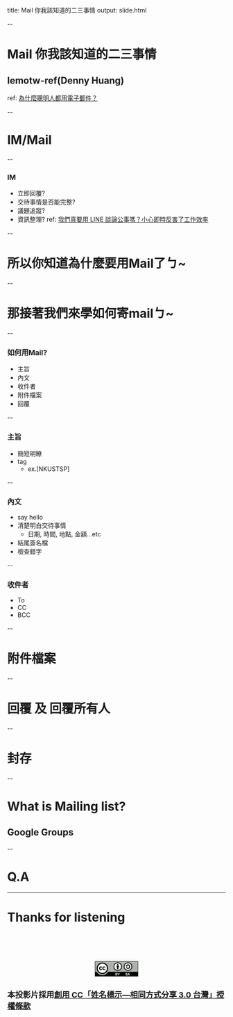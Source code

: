 title: Mail 你我該知道的二三事情
output: slide.html

--

# Mail 你我該知道的二三事情
## lemotw-ref(Denny Huang)
ref: [為什麼聰明人都用電子郵件？](https://denny.one/mail-slide)

--

# IM/Mail

--

### IM
* 立即回覆?
* 交待事情是否能完整?
* 議題追蹤?
* 資訊整理?
ref: [我們真要用 LINE 談論公事嗎？小心即時反害了工作效率](http://www.playpcesor.com/2014/06/line-work.html)

--

# 所以你知道為什麼要用Mail了ㄅ~

--

# 那接著我們來學如何寄mailㄅ~

--

### 如何用Mail?
* 主旨
* 內文
* 收件者
* 附件檔案
* 回覆

--

### 主旨
* 簡短明瞭
* tag
	* ex.[NKUSTSP]

--

### 內文
* say hello
* 清楚明白交待事情
	* 日期, 時間, 地點, 金額...etc
* 結尾簽名檔
* 檢查錯字

-- 

### 收件者
* To
* CC
* BCC

--

# 附件檔案

--

# 回覆 及 回覆所有人

--

# 封存

--

# What is Mailing list?
## Google Groups

--

# Q.A

---

# Thanks for listening

<br /><br /><br />
<div align="center">
  <img style="width:100px;" src="by-sa.png" />
</div>
<h2 style="font-size: 18px">
本投影片採用<a href="http://creativecommons.org/licenses/by-sa/3.0/tw/" target="_blank">創用 CC「姓名標示—相同方式分享 3.0 台灣」授權條款</a>
</h2>
